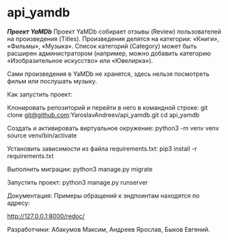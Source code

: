 # api_yamdb
***Проект YaMDb***
Проект YaMDb собирает отзывы (Review) пользователей на произведения (Titles). Произведения делятся на категории: «Книги», «Фильмы», «Музыка». Список категорий (Category) может быть расширен администратором (например, можно добавить категорию «Изобразительное искусство» или «Ювелирка»).

Сами произведения в YaMDb не хранятся, здесь нельзя посмотреть фильм или послушать музыку.

Как запустить проект:

Клонировать репозиторий и перейти в него в командной строке: git clone git@github.com:YaroslavAndreev/api_yamdb.git
cd api_yamdb

Cоздать и активировать виртуальное окружение: python3 -m venv venv source venv/bin/activate

Установить зависимости из файла requirements.txt: pip3 install -r requirements.txt

Выполнить миграции: python3 manage.py migrate

Запустить проект: python3 manage.py runserver

Документация: Примеры обращений к эндпоинтам находятся по адресу:

http://127.0.0.1:8000/redoc/

Разработчики: Абакумов Максим, Андреев Ярослав, Быков Евгений.
